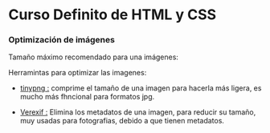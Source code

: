 # Curso Definito de HTML y CSS

### Optimización de imágenes

Tamaño máximo recomendado para una imágenes:

Herramintas para optimizar las imagenes:

- [tinypng :](https://tinypng.com/ "tinypng :") comprime el tamaño de una imagen para hacerla más ligera, es mucho más fhncional para formatos jpg.

- [Verexif :](https://www.verexif.com/ "Verexif :") Elimina los metadatos de una imagen, para reducir su tamaño, muy usadas para fotografias, debido a que tienen metadatos.